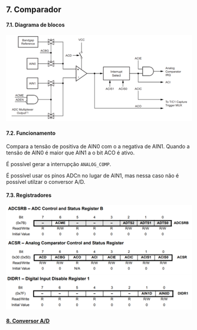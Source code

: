 ## 7. Comparador

#### 7.1. Diagrama de blocos

<div align="center">
    <img src="../Figuras/comparador.png" />
</div>

#### 7.2. Funcionamento

Compara a tensão de positiva de AIN0 com o a negativa de AIN1. Quando a tensão de AIN0 é maior que AIN1 a o bit ACO é ativo.

É possível gerar a interrupção `ANALOG_COMP`.

É possível usar os pinos ADCn no lugar de AIN1, mas nessa caso não é possível utilzar o conversor A/D.

#### 7.3. Registradores

<div align="center">
    <img src="../Figuras/registradores/adcsrb.png" />
</div>


<div align="center">
    <img src="../Figuras/registradores/acsr.png" />
</div>


<div align="center">
    <img src="../Figuras/registradores/didr1.png" />
</div>

#### [8. Conversor A/D](08-conversor-a-d.md)